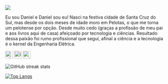 ![](https://i.imgur.com/jniRsbr.png)

Eu sou Daniel e Daniel sou eu! Nasci na festiva cidade de Santa Cruz do Sul, mas desde os dois meses de idade moro em Pelotas, o que me torna um pelotense por opção.  Desde muito cedo (graças a profissão de meu pai e aos livros aqui de casa) afeiçoado por tecnologia e ciências. Resultado dessa paixão foi rumo profissional que segui, afinal a ciência e a tecnologia é o kernel da Engenharia Elétrica.

[<img src='https://cdn.jsdelivr.net/npm/simple-icons@3.0.1/icons/github.svg' alt='github' height='24'>](https://github.com/dankas)  [<img src='https://cdn.jsdelivr.net/npm/simple-icons@3.0.1/icons/instagram.svg' alt='instagram' height='24'>](https://www.instagram.com/dankas__/)  [<img src='https://cdn.jsdelivr.net/npm/simple-icons@3.0.1/icons/twitter.svg' alt='twitter' height='24'>](https://twitter.com/dankas__) 

![GitHub streak stats](https://github-readme-streak-stats.herokuapp.com/?user=dankas) 

[![Top Langs](https://github-readme-stats.vercel.app/api/top-langs/?username=dankas)](https://github.com/anuraghazra/github-readme-stats)
